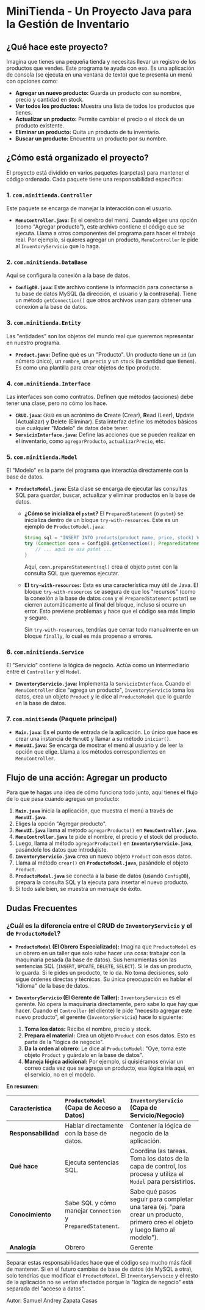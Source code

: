 # MiniTienda - Un Proyecto Java para la Gestión de Inventario

## ¿Qué hace este proyecto?

Imagina que tienes una pequeña tienda y necesitas llevar un registro de los productos que vendes. Este programa te ayuda con eso. Es una aplicación de consola (se ejecuta en una ventana de texto) que te presenta un menú con opciones como:

*   **Agregar un nuevo producto:** Guarda un producto con su nombre, precio y cantidad en stock.
*   **Ver todos los productos:** Muestra una lista de todos los productos que tienes.
*   **Actualizar un producto:** Permite cambiar el precio o el stock de un producto existente.
*   **Eliminar un producto:** Quita un producto de tu inventario.
*   **Buscar un producto:** Encuentra un producto por su nombre.

## ¿Cómo está organizado el proyecto?

El proyecto está dividido en varios paquetes (carpetas) para mantener el código ordenado. Cada paquete tiene una responsabilidad específica:

### 1. `com.minitienda.Controller`

Este paquete se encarga de manejar la interacción con el usuario.

*   **`MenuController.java`:** Es el cerebro del menú. Cuando eliges una opción (como "Agregar producto"), este archivo contiene el código que se ejecuta. Llama a otros componentes del programa para hacer el trabajo real. Por ejemplo, si quieres agregar un producto, `MenuController` le pide al `InventoryServicio` que lo haga.

### 2. `com.minitienda.DataBase`

Aquí se configura la conexión a la base de datos.

*   **`ConfigDB.java`:** Este archivo contiene la información para conectarse a tu base de datos MySQL (la dirección, el usuario y la contraseña). Tiene un método `getConnection()` que otros archivos usan para obtener una conexión a la base de datos.

### 3. `com.minitienda.Entity`

Las "entidades" son los objetos del mundo real que queremos representar en nuestro programa.

*   **`Product.java`:** Define qué es un "Producto". Un producto tiene un `id` (un número único), un `nombre`, un `precio` y un `stock` (la cantidad que tienes). Es como una plantilla para crear objetos de tipo producto.

### 4. `com.minitienda.Interface`

Las interfaces son como contratos. Definen qué métodos (acciones) debe tener una clase, pero no cómo los hace.

*   **`CRUD.java`:** `CRUD` es un acrónimo de **C**reate (Crear), **R**ead (Leer), **U**pdate (Actualizar) y **D**elete (Eliminar). Esta interfaz define los métodos básicos que cualquier "Modelo" de datos debe tener.
*   **`ServicioInterface.java`:** Define las acciones que se pueden realizar en el inventario, como `agregarProducto`, `actualizarPrecio`, etc.

### 5. `com.minitienda.Model`

El "Modelo" es la parte del programa que interactúa directamente con la base de datos.

*   **`ProductoModel.java`:** Esta clase se encarga de ejecutar las consultas SQL para guardar, buscar, actualizar y eliminar productos en la base de datos.

    *   **¿Cómo se inicializa el `pstmt`?**
        El `PreparedStatement` (o `pstmt`) se inicializa dentro de un bloque `try-with-resources`. Este es un ejemplo de `ProductoModel.java`:

        ```java
        String sql = "INSERT INTO products(product_name, price, stock) VALUES (?, ?, ?)";
        try (Connection conn = ConfigDB.getConnection(); PreparedStatement pstmt = conn.prepareStatement(sql)) {
            // ... aquí se usa pstmt ...
        }
        ```

        Aquí, `conn.prepareStatement(sql)` crea el objeto `pstmt` con la consulta SQL que queremos ejecutar.

    *   **El `try-with-resources`:**
        Esta es una característica muy útil de Java. El bloque `try-with-resources` se asegura de que los "recursos" (como la conexión a la base de datos `conn` y el `PreparedStatement` `pstmt`) se cierren automáticamente al final del bloque, incluso si ocurre un error. Esto previene problemas y hace que el código sea más limpio y seguro.

        Sin `try-with-resources`, tendrías que cerrar todo manualmente en un bloque `finally`, lo cual es más propenso a errores.

### 6. `com.minitienda.Service`

El "Servicio" contiene la lógica de negocio. Actúa como un intermediario entre el `Controller` y el `Model`.

*   **`InventoryServicio.java`:** Implementa la `ServicioInterface`. Cuando el `MenuController` dice "agrega un producto", `InventoryServicio` toma los datos, crea un objeto `Product` y le dice al `ProductoModel` que lo guarde en la base de datos.

### 7. `com.minitienda` (Paquete principal)

*   **`Main.java`:** Es el punto de entrada de la aplicación. Lo único que hace es crear una instancia de `MenuUI` y llamar a su método `iniciar()`.
*   **`MenuUI.java`:** Se encarga de mostrar el menú al usuario y de leer la opción que elige. Llama a los métodos correspondientes en `MenuController`.

## Flujo de una acción: Agregar un producto

Para que te hagas una idea de cómo funciona todo junto, aquí tienes el flujo de lo que pasa cuando agregas un producto:

1.  **`Main.java`** inicia la aplicación, que muestra el menú a través de **`MenuUI.java`**.
2.  Eliges la opción "Agregar producto".
3.  **`MenuUI.java`** llama al método `agregarProducto()` en **`MenuController.java`**.
4.  **`MenuController.java`** te pide el nombre, el precio y el stock del producto.
5.  Luego, llama al método `agregarProducto()` en **`InventoryServicio.java`**, pasándole los datos que introdujiste.
6.  **`InventoryServicio.java`** crea un nuevo objeto `Product` con esos datos.
7.  Llama al método `crear()` en **`ProductoModel.java`**, pasándole el objeto `Product`.
8.  **`ProductoModel.java`** se conecta a la base de datos (usando `ConfigDB`), prepara la consulta SQL y la ejecuta para insertar el nuevo producto.
9.  Si todo sale bien, se muestra un mensaje de éxito.

## Dudas Frecuentes

### ¿Cuál es la diferencia entre el CRUD de `InventoryServicio` y el de `ProductoModel`?

*   **`ProductoModel` (El Obrero Especializado):** Imagina que `ProductoModel` es un obrero en un taller que solo sabe hacer una cosa: trabajar con la maquinaria pesada (la base de datos). Sus herramientas son las sentencias SQL (`INSERT`, `UPDATE`, `DELETE`, `SELECT`). Si le das un producto, lo guarda. Si le pides un producto, te lo da. No toma decisiones, solo sigue órdenes directas y técnicas. Su única preocupación es hablar el "idioma" de la base de datos.

*   **`InventoryServicio` (El Gerente de Taller):** `InventoryServicio` es el gerente. No opera la maquinaria directamente, pero sabe lo que hay que hacer. Cuando el `Controller` (el cliente) le pide "necesito agregar este nuevo producto", el gerente (`InventoryServicio`) hace lo siguiente:
    1.  **Toma los datos:** Recibe el nombre, precio y stock.
    2.  **Prepara el material:** Crea un objeto `Product` con esos datos. Esto es parte de la "lógica de negocio".
    3.  **Da la orden al obrero:** Le dice al `ProductoModel`: "Oye, toma este objeto `Product` y guárdalo en la base de datos".
    4.  **Maneja lógica adicional:** Por ejemplo, si quisiéramos enviar un correo cada vez que se agrega un producto, esa lógica iría aquí, en el servicio, no en el modelo.

**En resumen:**

| Característica | `ProductoModel` (Capa de Acceso a Datos) | `InventoryServicio` (Capa de Servicio/Negocio) |
| :--- | :--- | :--- |
| **Responsabilidad** | Hablar directamente con la base de datos. | Contener la lógica de negocio de la aplicación. |
| **Qué hace** | Ejecuta sentencias SQL. | Coordina las tareas. Toma los datos de la capa de control, los procesa y utiliza el `Model` para persistirlos. |
| **Conocimiento** | Sabe SQL y cómo manejar `Connection` y `PreparedStatement`. | Sabe qué pasos seguir para completar una tarea (ej. "para crear un producto, primero creo el objeto y luego llamo al modelo"). |
| **Analogía** | Obrero | Gerente |

Separar estas responsabilidades hace que el código sea mucho más fácil de mantener. Si en el futuro cambias de base de datos (de MySQL a otra), solo tendrías que modificar el `ProductoModel`. El `InventoryServicio` y el resto de la aplicación no se verían afectados porque la "lógica de negocio" está separada del "acceso a datos".

Autor: Samuel Andrey Zapata Casas
